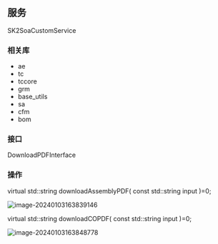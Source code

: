 ## 服务

SK2SoaCustomService

### 相关库

- ae
- tc
- tccore
- grm
- base_utils
- sa
- cfm
- bom

### 接口

DownloadPDFInterface

### 操作

virtual std::string downloadAssemblyPDF( 
    const std::string input
     )=0;

![image-20240103163839146](C:\Users\Administrator\AppData\Roaming\Typora\typora-user-images\image-20240103163839146.png)

virtual std::string downloadCOPDF( 
    const std::string input
     )=0;

![image-20240103163848778](C:\Users\Administrator\AppData\Roaming\Typora\typora-user-images\image-20240103163848778.png)

